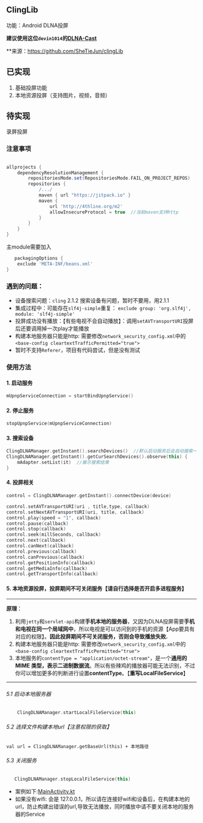 ## ClingLib

功能：Android DLNA投屏

**建议使用这位`devin1014`的[DLNA-Cast](https://github.com/devin1014/DLNA-Cast)**

**来源：https://github.com/SheTieJun/clingLib

## 已实现
1. 基础投屏功能
2. 本地资源投屏（支持图片，视频，音频）

## 待实现
录屏投屏

### 注意事项

```groovy

allprojects {
    dependencyResolutionManagement {
        repositoriesMode.set(RepositoriesMode.FAIL_ON_PROJECT_REPOS)
        repositories {
            /.../
            maven { url "https://jitpack.io" }
            maven {
                url 'http://4thline.org/m2'
                allowInsecureProtocol = true  //当前maven支持http
            }
        }
    }
}
```

主module需要加入

```groovy
   packagingOptions {
    exclude 'META-INF/beans.xml'
}
```

### 遇到的问题：
- 设备搜索问题：`cling` 2.1.2 搜索设备有问题，暂时不要用，用2.1.1
- 集成过程中：可能存在`slf4j-simple`重复： `exclude group: 'org.slf4j', module: 'slf4j-simple'`
- 投屏成功没有播放：【有些电视不会自动播放】：调用`setAVTransportURI`投屏后还要调用掉一次play才能播放 
- 构建本地服务器只能是http: 需要修改`network_security_config.xml`中的`<base-config cleartextTrafficPermitted="true">`
- 暂时不支持`Referer`，项目有代码尝试，但是没有测试

### 使用方法

#### 1. 启动服务

```kotlin
mUpnpServiceConnection = startBindUpnpService()
```

#### 2. 停止服务

```kotlin
stopUpnpService(mUpnpServiceConnection)
```

#### 3. 搜索设备

```kotlin
ClingDLNAManager.getInstant().searchDevices()  //默认启动服务后会自动搜索一次
ClingDLNAManager.getInstant().getCurSearchDevices().observe(this) {
    mAdapter.setList(it)  //展示搜索结果
}
```
#### 4. 投屏相关
```kotlin
control = ClingDLNAManager.getInstant().connectDevice(device)
```
```kotlin
control.setAVTransportURI(uri , title,type, callback)
control.setNextAVTransportURI(uri, title, callback)
control.play(speed = "1", callback)
control.pause(callback)
control.stop(callback)
control.seek(millSeconds, callback)
control.next(callback)
control.canNext(callback) 
control.previous(callback)
control.canPrevious(callback) 
control.getPositionInfo(callback)
control.getMediaInfo(callback)
control.getTransportInfo(callback)
```

#### 5. 本地资源投屏，投屏期间不可关闭服务【请自行选择是否开启多进程服务】

--------------------------------

**原理**：
1. 利用`jetty`和`servlet-api`构建**手机本地的服务器**，又因为DLNA投屏需要**手机和电视在同一个局域网中**，所以电视是可以访问到的手机的资源【App要具有对应的权限】。**因此投屏期间不可关闭服务，否则会导致播放失败.**
2. 构建本地服务器只能是http: 需要修改`network_security_config.xml`中的`<base-config cleartextTrafficPermitted="true">`
3. 本地服务的`contentType = "application/octet-stream"`，是一个**通用的 MIME 类型，表示二进制数据流**。所以有些辣鸡的播放器可能无法识别，不过你可以增加更多的判断进行设置**contentType**。【**重写LocalFileService**】

--------------------------------
###### 5.1 启动本地服务器
```Kotlin
    ClingDLNAManager.startLocalFileService(this)
```
###### 5.2 选择文件构建本地url【注意权限的获取】
``` 
val url = ClingDLNAManager.getBaseUrl(this) + 本地路径
```

###### 5.3 关闭服务
```kotlin
   ClingDLNAManager.stopLocalFileService(this)
```
- 案例如下:[MainActivity.kt](https://github.com/SheTieJun/clingLib/blob/f83527d57268ffc366fe6a9571af0b2f5a89b1b5/app/src/main/java/com/shetj/clinglib/MainActivity.kt)
- 如果没有wifi: 会是 127.0.0.1，所以请在连接好wifi和设备后，在构建本地的url，防止构建出错误的url,导致无法播放，同时播放中请不要关闭本地的服务器的Service
